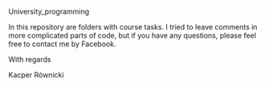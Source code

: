 University_programming

In this repository are folders with course tasks.
I tried to leave comments in more complicated parts of code, but if you have any questions, please feel free to contact me by Facebook.

With regards  

Kacper Równicki
